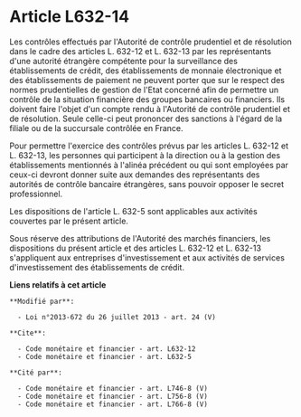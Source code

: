 # Article L632-14

Les contrôles effectués par l'Autorité de contrôle prudentiel et de résolution dans le cadre des articles L. 632-12 et L.
632-13 par les représentants d'une autorité étrangère compétente pour la surveillance des établissements de crédit, des
établissements de monnaie électronique et des établissements de paiement ne peuvent porter que sur le respect des normes
prudentielles de gestion de l'Etat concerné afin de permettre un contrôle de la situation financière des groupes bancaires ou
financiers. Ils doivent faire l'objet d'un compte rendu à l'Autorité de contrôle prudentiel et de résolution. Seule celle-ci
peut prononcer des sanctions à l'égard de la filiale ou de la succursale contrôlée en France. 

Pour permettre l'exercice des contrôles prévus par les articles L. 632-12 et L. 632-13, les personnes qui participent à la
direction ou à la gestion des établissements mentionnés à l'alinéa précédent ou qui sont employées par ceux-ci devront donner
suite aux demandes des représentants des autorités de contrôle bancaire étrangères, sans pouvoir opposer le secret
professionnel. 

Les dispositions de l'article L. 632-5 sont applicables aux activités couvertes par le présent article. 

Sous réserve des attributions de l'Autorité des marchés financiers, les dispositions du présent article et des articles L.
632-12 et L. 632-13 s'appliquent aux entreprises d'investissement et aux activités de services d'investissement des
établissements de crédit.

**Liens relatifs à cet article**

	**Modifié par**:

	  - Loi n°2013-672 du 26 juillet 2013 - art. 24 (V)

	**Cite**:

	  - Code monétaire et financier - art. L632-12
	  - Code monétaire et financier - art. L632-5

	**Cité par**:

	  - Code monétaire et financier - art. L746-8 (V)
	  - Code monétaire et financier - art. L756-8 (V)
	  - Code monétaire et financier - art. L766-8 (V)
